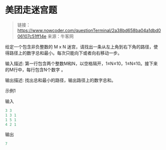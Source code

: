 # 美团走迷宫题 

> 链接：https://www.nowcoder.com/questionTerminal/2a38bd658ba04a1dbd006107c51ff14e
> 来源：牛客网

给定一个包含非负整数的 M x N 迷宫，请找出一条从左上角到右下角的路径，使得路径上的数字总和最小。每次只能向下或者向右移动一步。


输入描述:
第一行包含两个整数M和N，以空格隔开，1≤N≤10，1≤N≤10。接下来的M行中，每行包含N个数字 。

输出描述:
找出总和最小的路径，输出路径上的数字总和。

示例1

输入
```Python
3 3
1 3 1
1 5 1
4 2 1
```

输出
```Python
7
```
